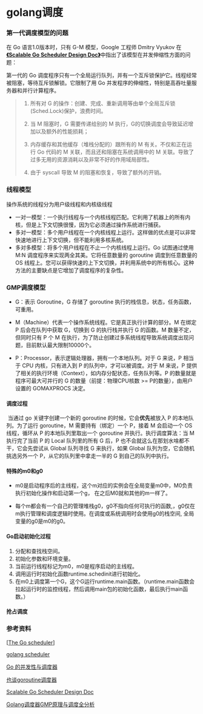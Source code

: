 # golang调度

### 第一代调度模型的问题

在 Go 语言1.0版本时，只有 G-M 模型，Google 工程师 Dmitry Vyukov 在[**《Scalable Go Scheduler Design Doc》**](https://docs.google.com/document/d/1TTj4T2JO42uD5ID9e89oa0sLKhJYD0Y_kqxDv3I3XMw/edit)中指出了该模型在并发伸缩性方面的问题：

第一代的 Go 调度程序只有一个全局运行队列，并有一个互斥锁保护它。线程经常被阻塞，等待互斥锁解锁。它限制了用 Go 并发程序的伸缩性，特别是高吞吐量服务器和并行计算程序。

>1. 所有对 G 的操作：创建、完成、重新调用等由单个全局互斥锁(Sched.Lock)保护，浪费时间。
>
>2. 当 M 阻塞时，G 需要传递给别的 M 执行，G的切换调度会导致延迟增加以及额外的性能损耗；
>
>3. 内存缓存和其他缓存（堆栈分配的）跟所有的 M 有关。不仅和正在运行 Go 代码的 M 关联，而且还和阻塞在系统调用中的 M 关联。导致了过多无用的资源消耗以及非常不好的作用域局部性。
>
>4. 由于 syscall 导致 M 的阻塞和恢复，导致了额外的开销。

### 线程模型

操作系统的线程分为用户级线程和内核级线程

- 一对一模型：一个执行线程与一个内核线程匹配。它利用了机器上的所有内核，但是上下文切换很慢，因为它必须通过操作系统进行捕获。
- 多对一模型：多个用户线程在一个内核线程上运行。这样做的优点是可以非常快速地进行上下文切换，但不能利用多核系统。
- 多对多模型：将多个用户线程在不止一个内核线程上运行。Go 试图通过使用 M:N 调度程序来实现两全其美。它将任意数量的 goroutine 调度到任意数量的 OS 线程上。您可以获得快速的上下文切换，并利用系统中的所有核心。这种方法的主要缺点是它增加了调度程序的复杂性。

### GMP调度模型

- G：表示 Goroutine，G 存储了 goroutine 执行的栈信息，状态，任务函数，可重用。

- M（Machine）代表一个操作系统线程。它是真正执行计算的部分。M 在绑定 P 后会在队列中获取 G，切换到 G 的执行栈并执行 G 的函数。M 数量不定，但同时只有 P 个 M 在执行，为了防止创建过多系统线程导致系统调度出现问题，目前默认最大限制10000个。
- P：Processor，表示逻辑处理器，拥有一个本地队列。对于 G 来说，P 相当于 CPU 内核，只有进入到 P 的队列中，才可以被调度。对于 M 来说，P 提供了相关的执行环境（Context），如内存分配状态，任务队列等。P 的数量就是程序可最大可并行的 G 的数量（前提：物理CPU核数 >= P的数量），由用户设置的 GOMAXPROCS 决定。

#### 调度过程

​		当通过 go 关键字创建一个新的 goroutine 的时候，它会**优先**被放入 P 的本地队列。为了运行 goroutine，M 需要持有（绑定）一个 P，接着 M 会启动一个 OS 线程，循环从 P 的本地队列里取出一个 goroutine 并执行。执行调度算法：当 M 执行完了当前 P 的 Local 队列里的所有 G 后，P 也不会就这么在那划水啥都不干，它会先尝试从 Global 队列寻找 G 来执行，如果 Global 队列为空，它会随机挑选另外一个 P，从它的队列里中拿走一半的 G 到自己的队列中执行。

#### 特殊的m0和g0

- m0是启动程序后的主线程，这个m对应的实例会在全局变量m0中，M0负责执行初始化操作和启动第一个g， 在之后M0就和其他的m一样了。

- 每个m都会有一个自己的管理堆栈g0，g0不指向任何可执行的函数,，g0仅在m执行管理和调度逻辑时使用。在调度或系统调用时会使用g0的栈空间, 全局变量的g0是m0的g0。

#### Go启动初始化过程

1. 分配和查找栈空间。
2. 初始化参数和环境变量。
3. 当前运行线程标记为m0，m0是程序启动的主线程。
4. 调用运行时初始化函数runtime.schedinit进行初始化。
5. 在m0上调度第一个G，这个G运行runtime.main函数。（runtime.main函数会拉起运行时的监控线程，然后调用main包的初始化函数，最后执行main函数。）

#### 抢占调度



### 参考资料

[[The Go scheduler](https://morsmachine.dk/go-scheduler)]

[golang scheduler](https://yizhi.ren/2019/06/03/goscheduler/)

[Go 的并发性与调度器](https://www.jianshu.com/p/56c0c51ab537)

[也谈goroutine调度器](https://tonybai.com/2017/06/23/an-intro-about-goroutine-scheduler/)

[Scalable Go Scheduler Design Doc](https://docs.google.com/document/d/1TTj4T2JO42uD5ID9e89oa0sLKhJYD0Y_kqxDv3I3XMw/edit#)

[Golang调度器GMP原理与调度全分析](https://studygolang.com/articles/26921)